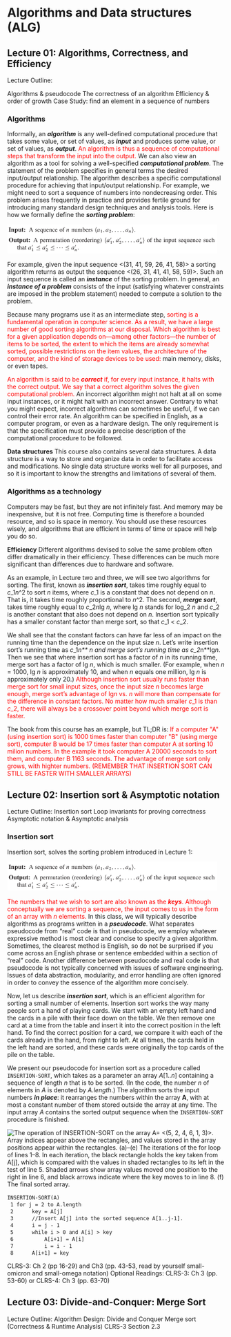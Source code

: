# Algorithms and Data structures (ALG)

## Lecture 01: Algorithms, Correctness, and Efficiency
Lecture Outline:

Algorithms & pseudocode
The correctness of an algorithm
Efficiency & order of growth
Case Study: find an element in a sequence of numbers

### Algorithms
Informally, an ***algorithm*** is any well-defined computational procedure that takes some value, or set of values, as ***input*** and produces some value, or set of values, as ***output***. <span style="color:red">An algorithm is thus a sequence of computational steps that transform the input into the output.</span>
We can also view an algorithm as a tool for solving a well-specified ***computational problem***. The statement of the problem specifies in general terms the desired input/output relationship. The algorithm describes a specific computational procedure for achieving that input/output relationship.
For example, we might need to sort a sequence of numbers into nondecreasing order. This problem arises frequently in practice and provides fertile ground for introducing many standard design techniques and analysis tools. Here is how we formally define the ***sorting problem***:

![How we formally define the sorting problem](/imgs/ALG/TheSortingProblem.png)

For example, given the input sequence <(31, 41, 59, 26, 41, 58)> a sorting algorithm returns as output the sequence <(26, 31, 41, 41, 58, 59)>. Such an input sequence is called an ***instance*** of the sorting problem. In general, an ***instance of a problem*** consists of the input (satisfying whatever constraints are imposed in the problem statement) needed to compute a solution to the problem.

Because many programs use it as an intermediate step, <span style="color:red">sorting is a fundamental operation in computer science. As a result, we have a large number of good sorting algorithms at our disposal. Which algorithm is best for a given application depends on—among other factors—the number of items to be sorted, the extent to which the items are already somewhat sorted, possible restrictions on the item values, the architecture of the computer, and the kind of storage devices to be used:</span> main memory, disks, or even tapes.

<span style="color:red">An algorithm is said to be ***correct*** if, for every input instance, it halts with the correct output. We say that a correct algorithm solves the given computational problem.</span> An incorrect algorithm might not halt at all on some input instances, or it might halt with an incorrect answer. Contrary to what you might expect, incorrect algorithms can sometimes be useful, if we can control their error rate. 
An algorithm can be specified in English, as a computer program, or even as a hardware design. The only requirement is that the specification must provide a precise description of the computational procedure to be followed.

**Data structures**
This course also contains several data structures. A data structure is a way to store and organize data in order to facilitate access and modifications. No single data structure works well for all purposes, and so it is important to know the strengths and limitations of several of them.

### Algorithms as a technology
Computers may be fast, but they are not infinitely fast. And memory may be inexpensive, but it is not free. Computing time is therefore a bounded resource, and so is space in memory. You should use these resources wisely, and algorithms that are efficient in terms of time or space will help you do so.

**Efficiency**
Different algorithms devised to solve the same problem often differ dramatically in their efficiency. These differences can be much more significant than differences due to hardware and software.

As an example, in Lecture two and three, we will see two algorithms for sorting. The first, known as ***insertion sort***, takes time roughly equal to *c*_1*n*^2 to sort *n* items, where *c*_1 is a constant that does not depend on *n*. That is, it takes time roughly proportional to *n*^2. The second, ***merge sort***, takes time roughly equal to *c*_2*n*lg *n*, where lg *n* stands for log_2 *n* and *c*_2 is another constant that also does not depend on *n*. Insertion sort typically has a smaller constant factor than merge sort, so that   *c*_1 < *c*_2.

We shall see that the constant factors can have far less of an impact on the running time than the dependence on the input size *n*. Let’s write insertion sort’s running time as *c*_1*n** *n* and merge sort’s running time as *c*_2*n**lg*n*. Then we see that where insertion sort has a factor of *n* in its running time, merge sort has a factor of lg *n*, which is much smaller. (For example, when *n* = 1000, lg *n* is approximately 10, and when *n* equals one million, lg *n* is approximately only 20.)
<span style="color:red">Although insertion sort usually runs faster than merge sort for small input sizes, once the input size *n* becomes large enough, merge sort’s advantage of lg*n* vs. *n* will more than compensate for the difference in constant factors. No matter how much smaller *c*_1 is than *c*_2, there will always be a crossover point beyond which merge sort is faster.</span>

The book from this course has an example, but TL;DR is: 
<span style="color:red">If a computer "A" (using insertion sort) is 1000 times faster than computer "B" (using merge sort), computer B would be 17 times faster than computer A at sorting 10 milion numbers. In the example it took computer A 20000 seconds to sort them, and computer B 1163 seconds. The advantage of merge sort only grows, with highter numbers. (REMEMBER THAT INSERTION SORT CAN STILL BE FASTER WITH SMALLER ARRAYS)</span>


## Lecture 02: Insertion sort & Asymptotic notation
Lecture Outline:
Insertion sort
Loop invariants for proving correctness
Asymptotic notation & Asymptotic analysis

### Insertion sort
Insertion sort, solves the sorting problem introduced in Lecture 1:

![The sorting problem](/imgs/ALG/TheSortingProblem.png)

<span style="color:red">The numbers that we wish to sort are also known as the ***keys***. Although conceptually we are sorting a sequence, the input comes to us in the form of an array with *n* elements.</span>
In this class, we will typically describe algorithms as programs written in a ***pseudocode***. What separates pseudocode from “real” code is that in pseudocode, we employ whatever expressive method is most clear and concise to specify a given algorithm. Sometimes, the clearest method is English, so do not be surprised if you come across an English phrase or sentence embedded within a section of “real” code. Another difference between pseudocode and real code is that pseudocode is not typically concerned with issues of software engineering. Issues of data abstraction, modularity, and error handling are often ignored in order to convey the essence of the algorithm more concisely.

Now, let us describe ***insertion sort***, which is an efficient algorithm for sorting a small number of elements. Insertion sort works the way many people sort a hand of playing cards. We start with an empty left hand and the cards in a pile with their face down on the table. We then remove one card at a time from the table and insert it into the correct position in the left hand. To find the correct position for a card, we compare it with each of the cards already in the hand, from right to left. At all times, the cards held in the left hand are sorted, and these cards were originally the top cards of the pile on the table.

We present our pseudocode for insertion sort as a procedure called `INSERTION-SORT`, which takes as a parameter an array *A*[1..*n*] containing a sequence of length *n* that is to be sorted. (In the code, the number *n* of elements in *A* is denoted by *A.length*.) The algorithm sorts the input numbers ***in place***: it rearranges the numbers within the array **A**, with at most a constant number of them stored outside the array at any time. The input array *A* contains the sorted output sequence when the `INSERTION-SORT` procedure is finished. 

![The operation of `INSERTION-SORT` on the array A= <(5, 2, 4, 6, 1, 3)>. Array indices appear above the rectangles, and values stored in the array positions appear within the rectangles. (a)–(e) The iterations of the **for** loop of lines 1–8. In each iteration, the black rectangle holds the key taken from A[j], which is compared with the values in shaded rectangles to its left in the test of line 5. Shaded arrows show array values moved one position to the right in line 6, and black arrows indicate where the key moves to in line 8. **(f)** The final sorted array.](/imgs/ALG/InsertionSort.png)

```
INSERTION-SORT(A)
 1 for j = 2 to A.length
 2      key = A[j]
 3      //Insert A[j] into the sorted sequence A[1..j-1].
 4      i = j - 1
 5      while i > 0 and A[i] > key
 6          A[i+1] = A[i]
 7          i = i - 1
 8      A[i+1] = key
 ```
CLRS-3: Ch 2 (pp 16-29) and Ch3 (pp. 43-53, read by yourself small-omicron and small-omega notation)
Optional Readings: CLRS-3: Ch 3 (pp. 53-60) or CLRS-4: Ch 3 (pp. 63-70)


## Lecture 03: Divide-and-Conquer: Merge Sort
Lecture Outline:
Algorithm Design: Divide and Conquer 
Merge sort (Correctness & Runtime Analysis)
CLRS-3 Section 2.3

